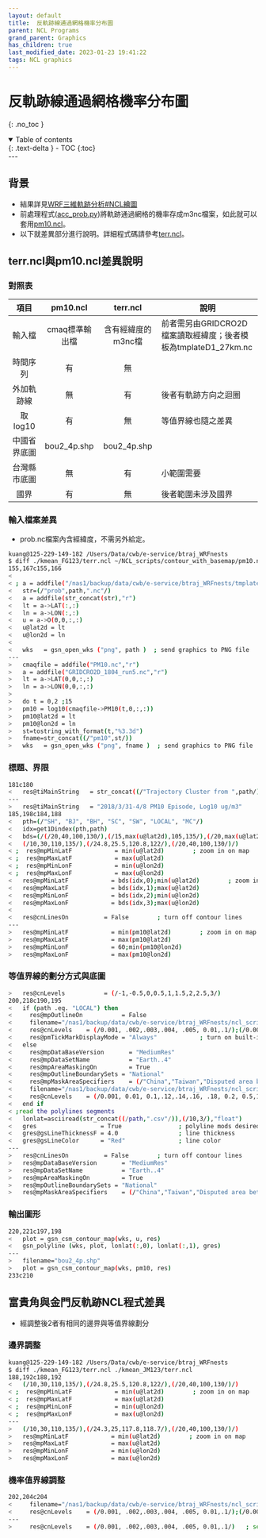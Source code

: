 ```yaml
---
layout: default
title:  反軌跡線通過網格機率分布圖
parent: NCL Programs
grand_parent: Graphics
has_children: true
last_modified_date: 2023-01-23 19:41:22
tags: NCL graphics
---
```


# 反軌跡線通過網格機率分布圖
{: .no_toc }

<details open markdown="block">
  <summary>
    Table of contents
  </summary>
  {: .text-delta }
- TOC
{:toc}
</details>
---

## 背景

- 結果詳見[WRF三維軌跡分析#NCL繪圖](../../../TrajModels/btraj_WRFnests/acc_prob.md#ncl繪圖)
- 前處理程式([acc_prob.py](../../../TrajModels/btraj_WRFnests/acc_prob.md))將軌跡通過網格的機率存成m3nc檔案，如此就可以套用[pm10.ncl](https://github.com/sinotec2/cmaq_relatives/blob/master/post/pm10.ncl)。
- 以下就差異部分進行說明。詳細程式碼請參考[terr.ncl](https://github.com/sinotec2/Focus-on-Air-Quality/blob/main/utilities/Graphics/NCL/terr.ncl)。

## terr.ncl與pm10.ncl差異說明

### 對照表

項目|pm10.ncl|terr.ncl|說明
:-:|:-:|:-:|-
輸入檔|cmaq標準輸出檔|含有經緯度的m3nc檔|前者需另由GRIDCRO2D檔案讀取經緯度；後者模板為tmplateD1_27km.nc
時間序列|有|無|
外加軌跡線|無|有|後者有軌跡方向之迴圈
取log10|有|無|等值界線也隨之差異
中國省界底圖|bou2_4p.shp|bou2_4p.shp|
台灣縣市底圖|無|有|小範圍需要
國界|有|無|後者範圍未涉及國界


### 輸入檔案差異

- prob.nc檔案內含經緯度，不需另外給定。

```bash
kuang@125-229-149-182 /Users/Data/cwb/e-service/btraj_WRFnests
$ diff ./kmean_FG123/terr.ncl ~/NCL_scripts/contour_with_basemap/pm10.ncl
155,167c155,166
<   
< ; a = addfile("/nas1/backup/data/cwb/e-service/btraj_WRFnests/tmplateD1_27km.nc","r")
<   str=(/"prob",path,".nc"/)
<   a = addfile(str_concat(str),"r")
<   lt = a->LAT(:,:)
<   ln = a->LON(:,:)
<   u = a->O(0,0,:,:)  
<   u@lat2d = lt
<   u@lon2d = ln
< 
<   wks   = gsn_open_wks ("png", path )  ; send graphics to PNG file
---
>   cmaqfile = addfile("PM10.nc","r")
>   a = addfile("GRIDCRO2D_1804_run5.nc","r")
>   lt = a->LAT(0,0,:,:)
>   ln = a->LON(0,0,:,:)
> 
>   do t = 0,2 ;15 
>   pm10 = log10(cmaqfile->PM10(t,0,:,:))  
>   pm10@lat2d = lt
>   pm10@lon2d = ln
>   st=tostring_with_format(t,"%3.3d")
>   fname=str_concat((/"pm10",st/))
>   wks   = gsn_open_wks ("png", fname )  ; send graphics to PNG file
```

### 標題、界限

```bash
181c180
<   res@tiMainString   = str_concat((/"Trajectory Cluster from ",path/))
---
>   res@tiMainString   = "2018/3/31-4/8 PM10 Episode, Log10 ug/m3"
185,198c184,188
<   pth=(/"SH", "BJ", "BH", "SC", "SW", "LOCAL", "MC"/)
<   idx=get1Dindex(pth,path)
<   bds=(/(/20,40,100,130/),(/15,max(u@lat2d),105,135/),(/20,max(u@lat2d),110,135/),(/10,35,100,130/),\
< 	(/10,30,110,135/),(/24.8,25.5,120.8,122/),(/20,40,100,130/)/)
< ;  res@mpMinLatF            = min(u@lat2d)        ; zoom in on map
< ;  res@mpMaxLatF            = max(u@lat2d)
< ;  res@mpMinLonF            = min(u@lon2d)
< ;  res@mpMaxLonF            = max(u@lon2d)
<   res@mpMinLatF            = bds(idx,0);min(u@lat2d)        ; zoom in on map
<   res@mpMaxLatF            = bds(idx,1);max(u@lat2d)
<   res@mpMinLonF            = bds(idx,2);min(u@lon2d)
<   res@mpMaxLonF            = bds(idx,3);max(u@lon2d)
< 
<   res@cnLinesOn          = False        ; turn off contour lines
---
>   res@mpMinLatF            = min(pm10@lat2d)        ; zoom in on map
>   res@mpMaxLatF            = max(pm10@lat2d)
>   res@mpMinLonF            = 60;min(pm10@lon2d)
>   res@mpMaxLonF            = max(pm10@lon2d)
```

### 等值界線的劃分方式與底圖

```bash
>   res@cnLevels           = (/-1,-0.5,0,0.5,1,1.5,2,2.5,3/)
200,218c190,195
<   if (path .eq. "LOCAL") then
<     res@mpOutlineOn           = False
<     filename="/nas1/backup/data/cwb/e-service/btraj_WRFnests/ncl_scripts/shp/TWN_COUNTY.shp"
<     res@cnLevels    = (/0.001, .002,.003,.004, .005, 0.01,.1/);(/0.001, .005, 0.01,.02,.03,.04, .05, .06,.07,.08,.09,0.1/)   ; set levels
<     res@pmTickMarkDisplayMode = "Always"            ; turn on built-in tickmarks
<   else
<     res@mpDataBaseVersion       = "MediumRes"
<     res@mpDataSetName           = "Earth..4"
<     res@mpAreaMaskingOn         = True
<     res@mpOutlineBoundarySets = "National"
<     res@mpMaskAreaSpecifiers    = (/"China","Taiwan","Disputed area between India and China","India:Arunachal Pradesh"/)
<     filename="/nas1/backup/data/cwb/e-service/btraj_WRFnests/ncl_scripts/shp/bou2_4p.shp"
<     res@cnLevels    = (/0.001, 0.01, 0.1,.12,.14,.16, .18, 0.2, 0.5,1,1.5,2/)   ; set levels
<   end if
< ;read the polylines segments
<   lonlat=asciiread(str_concat((/path,".csv"/)),(/10,3/),"float")
<   gres                  = True                ; polyline mods desired
<   gres@gsLineThicknessF = 4.0                 ; line thickness
<   gres@gsLineColor      = "Red"               ; line color 
---
>   res@cnLinesOn          = False        ; turn off contour lines
>   res@mpDataBaseVersion       = "MediumRes"
>   res@mpDataSetName           = "Earth..4"
>   res@mpAreaMaskingOn         = True
>   res@mpOutlineBoundarySets = "National"
>   res@mpMaskAreaSpecifiers    = (/"China","Taiwan","Disputed area between India and China","India:Arunachal Pradesh"/)
```

### 輸出圖形

```bash
220,221c197,198
<   plot = gsn_csm_contour_map(wks, u, res)   
<   gsn_polyline (wks, plot, lonlat(:,0), lonlat(:,1), gres)
---
>   filename="bou2_4p.shp"
>   plot = gsn_csm_contour_map(wks, pm10, res)   
233c210
```

## 富貴角與金門反軌跡NCL程式差異

- 經調整後2者有相同的邊界與等值界線劃分

### 邊界調整

```bash
kuang@125-229-149-182 /Users/Data/cwb/e-service/btraj_WRFnests
$ diff ./kmean_FG123/terr.ncl ./kmean_JM123/terr.ncl
188,192c188,192
< 	(/10,30,110,135/),(/24.8,25.5,120.8,122/),(/20,40,100,130/)/)
< ;  res@mpMinLatF            = min(u@lat2d)        ; zoom in on map
< ;  res@mpMaxLatF            = max(u@lat2d)
< ;  res@mpMinLonF            = min(u@lon2d)
< ;  res@mpMaxLonF            = max(u@lon2d)
---
> 	(/10,30,110,135/),(/24.3,25,117.8,118.7/),(/20,40,100,130/)/)
>   res@mpMinLatF            = min(u@lat2d)        ; zoom in on map
>   res@mpMaxLatF            = max(u@lat2d)
>   res@mpMinLonF            = min(u@lon2d)
>   res@mpMaxLonF            = max(u@lon2d)
```

### 機率值界線調整

```bash
202,204c204
<     filename="/nas1/backup/data/cwb/e-service/btraj_WRFnests/ncl_scripts/shp/TWN_COUNTY.shp"
<     res@cnLevels    = (/0.001, .002,.003,.004, .005, 0.01,.1/);(/0.001, .005, 0.01,.02,.03,.04, .05, .06,.07,.08,.09,0.1/)   ; set levels
---
>     res@cnLevels    = (/0.001, .002,.003,.004, .005, 0.01,.1/)   ; set levels
```